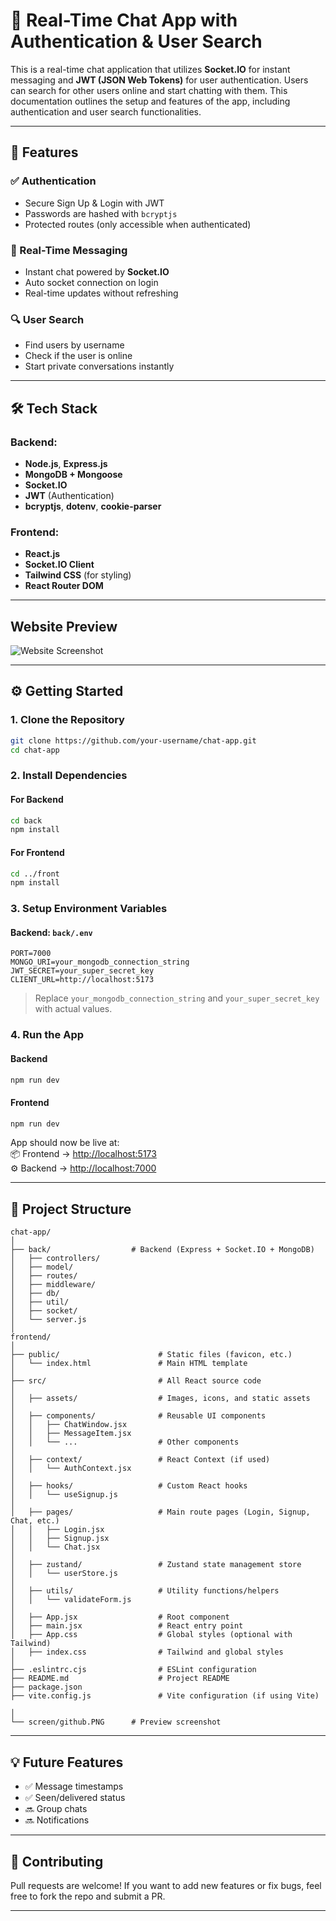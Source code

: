 # 💬 Real-Time Chat App with Authentication & User Search

This is a real-time chat application that utilizes **Socket.IO** for instant messaging and **JWT (JSON Web Tokens)** for user authentication. Users can search for other users online and start chatting with them. This documentation outlines the setup and features of the app, including authentication and user search functionalities.

---

## 🚀 Features

### ✅ Authentication
- Secure Sign Up & Login with JWT
- Passwords are hashed with `bcryptjs`
- Protected routes (only accessible when authenticated)

### 💬 Real-Time Messaging
- Instant chat powered by **Socket.IO**
- Auto socket connection on login
- Real-time updates without refreshing

### 🔍 User Search
- Find users by username
- Check if the user is online
- Start private conversations instantly

---

## 🛠️ Tech Stack

### Backend:
- **Node.js**, **Express.js**
- **MongoDB + Mongoose**
- **Socket.IO**
- **JWT** (Authentication)
- **bcryptjs**, **dotenv**, **cookie-parser**

### Frontend:
- **React.js**
- **Socket.IO Client**
- **Tailwind CSS** (for styling)
- **React Router DOM**

---

## Website Preview

![Website Screenshot](./screen/github.PNG)


---

## ⚙️ Getting Started

### 1. Clone the Repository

```bash
git clone https://github.com/your-username/chat-app.git
cd chat-app
```

### 2. Install Dependencies

#### For Backend
```bash
cd back
npm install
```

#### For Frontend
```bash
cd ../front
npm install
```

### 3. Setup Environment Variables

#### Backend: `back/.env`
```env
PORT=7000
MONGO_URI=your_mongodb_connection_string
JWT_SECRET=your_super_secret_key
CLIENT_URL=http://localhost:5173
```

> Replace `your_mongodb_connection_string` and `your_super_secret_key` with actual values.

### 4. Run the App

#### Backend
```bash
npm run dev
```

#### Frontend
```bash
npm run dev
```

App should now be live at:  
📦 Frontend → [http://localhost:5173](http://localhost:5173)  
⚙️ Backend → [http://localhost:7000](http://localhost:7000)

---

## 📁 Project Structure

```
chat-app/
│
├── back/                  # Backend (Express + Socket.IO + MongoDB)
│   ├── controllers/
│   ├── model/
│   ├── routes/
│   ├── middleware/
│   ├── db/
│   ├── util/
│   ├── socket/
│   └── server.js
│
frontend/
│
├── public/                      # Static files (favicon, etc.)
│   └── index.html               # Main HTML template
│
├── src/                         # All React source code
│
│   ├── assets/                  # Images, icons, and static assets
│
│   ├── components/              # Reusable UI components
│   │   ├── ChatWindow.jsx
│   │   ├── MessageItem.jsx
│   │   └── ...                  # Other components
│
│   ├── context/                 # React Context (if used)
│   │   └── AuthContext.jsx
│
│   ├── hooks/                   # Custom React hooks
│   │   └── useSignup.js
│
│   ├── pages/                   # Main route pages (Login, Signup, Chat, etc.)
│   │   ├── Login.jsx
│   │   ├── Signup.jsx
│   │   └── Chat.jsx
│
│   ├── zustand/                 # Zustand state management store
│   │   └── userStore.js
│
│   ├── utils/                   # Utility functions/helpers
│   │   └── validateForm.js
│
│   ├── App.jsx                  # Root component
│   ├── main.jsx                 # React entry point
│   ├── App.css                  # Global styles (optional with Tailwind)
│   ├── index.css                # Tailwind and global styles
│
├── .eslintrc.cjs                # ESLint configuration
├── README.md                    # Project README
├── package.json
├── vite.config.js               # Vite configuration (if using Vite)

│
└── screen/github.PNG      # Preview screenshot
```

---

## 💡 Future Features

- ✅ Message timestamps  
- ✅ Seen/delivered status  
- 🔜 Group chats  
- 🔜 Notifications  

---

## 🤝 Contributing

Pull requests are welcome! If you want to add new features or fix bugs, feel free to fork the repo and submit a PR.

---


